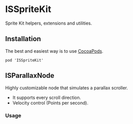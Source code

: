 ISSpriteKit
===========

Sprite Kit helpers, extensions and utilities.

## Installation
The best and easiest way is to use [CocoaPods](http://cocoapods.org).

    pod 'ISSpriteKit'


## ISParallaxNode

Highly customizable node that simulates a parallax scroller.

- It supports every scroll direction.
- Velocity control (Points per second).

### Usage
